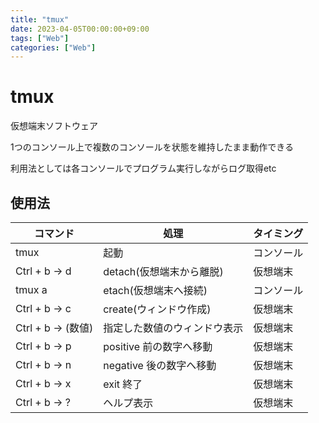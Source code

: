 ```yaml
---
title: "tmux"
date: 2023-04-05T00:00:00+09:00
tags: ["Web"]
categories: ["Web"]
---
```

# tmux

仮想端末ソフトウェア

1つのコンソール上で複数のコンソールを状態を維持したまま動作できる

利用法としては各コンソールでプログラム実行しながらログ取得etc

## 使用法

| コマンド | 処理 | タイミング|
| ---- | ---- | ---- |
| tmux | 起動 | コンソール|
| Ctrl + b → d | detach(仮想端末から離脱) | 仮想端末 |
| tmux a | etach(仮想端末へ接続) | コンソール |
| Ctrl + b → c | create(ウィンドウ作成) | 仮想端末 |
| Ctrl + b → (数値) | 指定した数値のウィンドウ表示 | 仮想端末 |
| Ctrl + b → p | positive 前の数字へ移動 | 仮想端末 |
| Ctrl + b → n | negative 後の数字へ移動 | 仮想端末 |
| Ctrl + b → x | exit 終了 | 仮想端末 |
| Ctrl + b → ? | ヘルプ表示 | 仮想端末 |